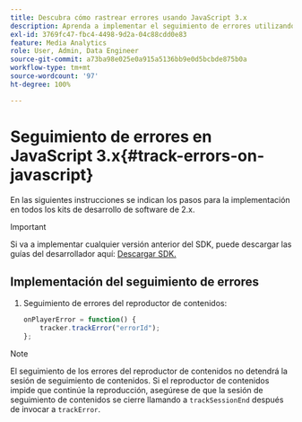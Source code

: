 ```yaml
---
title: Descubra cómo rastrear errores usando JavaScript 3.x
description: Aprenda a implementar el seguimiento de errores utilizando Media SDK en aplicaciones de explorador (JS).
exl-id: 3769fc47-fbc4-4498-9d2a-04c88cdd0e83
feature: Media Analytics
role: User, Admin, Data Engineer
source-git-commit: a73ba98e025e0a915a5136bb9e0d5bcbde875b0a
workflow-type: tm+mt
source-wordcount: '97'
ht-degree: 100%

---
```


# Seguimiento de errores en JavaScript 3.x{#track-errors-on-javascript}

En las siguientes instrucciones se indican los pasos para la implementación en todos los kits de desarrollo de software de 2.x.

>[!IMPORTANT]
>
>Si va a implementar cualquier versión anterior del SDK, puede descargar las guías del desarrollador aquí: [Descargar SDK.](/help/getting-started/download-sdks.md)

## Implementación del seguimiento de errores

1. Seguimiento de errores del reproductor de contenidos:

   ```js
   onPlayerError = function() {
       tracker.trackError("errorId");
   };
   ```

>[!NOTE]
>
>El seguimiento de los errores del reproductor de contenidos no detendrá la sesión de seguimiento de contenidos. Si el reproductor de contenidos impide que continúe la reproducción, asegúrese de que la sesión de seguimiento de contenidos se cierre llamando a `trackSessionEnd` después de invocar a `trackError`.

